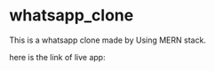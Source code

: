# whatsapp_clone

This is a whatsapp clone made by Using MERN stack.

here is the link of live app:
